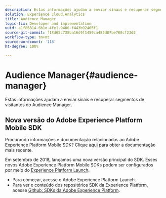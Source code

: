 ```yaml
---
description: Estas informações ajudam a enviar sinais e recuperar segmentos de visitantes do Audience Manager.
solution: Experience Cloud,Analytics
title: Audience Manager
topic-fix: Developer and implementation
uuid: a1f86814-6b1e-4fe1-9400-f443b92405f1
source-git-commit: f18d65c738ba16d9f1459ca485d87be708cf23d2
workflow-type: tm+mt
source-wordcount: '118'
ht-degree: 100%

---
```



# Audience Manager{#audience-manager}

Estas informações ajudam a enviar sinais e recuperar segmentos de visitantes do Audience Manager.

## Nova versão do Adobe Experience Platform Mobile SDK

Procurando informações e documentação relacionadas ao Adobe Experience Platform Mobile SDK? Clique [aqui](https://aep-sdks.gitbook.io/docs/) para obter a documentação mais recente.

Em setembro de 2018, lançamos uma nova versão principal do SDK. Esses novos Adobe Experience Platform Mobile SDKs podem ser configurados por meio do [Experience Platform Launch](https://www.adobe.com/br/experience-platform/launch.html).

* Para começar, acesse o Adobe Experience Platform Launch.
* Para ver o conteúdo dos repositórios SDK da Experience Platform, acesse [Github: SDKs da Adobe Experience Platform](https://github.com/Adobe-Marketing-Cloud/acp-sdks).

